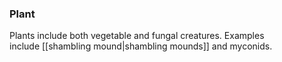 ### Plant

Plants include both vegetable and fungal creatures. Examples include [[shambling mound|shambling mounds]] and myconids.